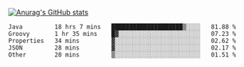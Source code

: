 [![Anurag's GitHub stats](https://github-readme-stats.vercel.app/api?username=sebasphere&count_private=true&theme=tokyonight)](https://github.com/anuraghazra/github-readme-stats)

<!--START_SECTION:waka-->
```text
Java         18 hrs 7 mins   ████████████████████▒░░░░   81.88 % 
Groovy       1 hr 35 mins    █▓░░░░░░░░░░░░░░░░░░░░░░░   07.23 % 
Properties   34 mins         ▓░░░░░░░░░░░░░░░░░░░░░░░░   02.62 % 
JSON         28 mins         ▓░░░░░░░░░░░░░░░░░░░░░░░░   02.17 % 
Other        20 mins         ▒░░░░░░░░░░░░░░░░░░░░░░░░   01.51 % 
```
<!--END_SECTION:waka-->
